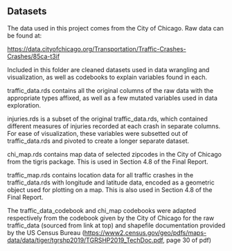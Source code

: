 ## Datasets

The data used in this project comes from the City of Chicago. Raw data can be found at:

https://data.cityofchicago.org/Transportation/Traffic-Crashes-Crashes/85ca-t3if

Included in this folder are cleaned datasets used in data wrangling and visualization, as well as codebooks to explain variables found in each.

traffic_data.rds contains all the original columns of the raw data with the appropriate types affixed, as well as a few mutated variables used in data exploration.

injuries.rds is a subset of the original traffic_data.rds, which contained different measures of injuries recorded at each crash in separate columns. For ease of visualization, these variables were subsetted out of traffic_data.rds and pivoted to create a longer separate dataset.

chi_map.rds contains map data of selected zipcodes in the City of Chicago from the tigris package. This is used in Section 4.8 of the Final Report.

traffic_map.rds contains location data for all traffic crashes in the traffic_data.rds with longitude and latitude data, encoded as a geometric object used for plotting on a map. This is also used in Section 4.8 of the Final Report.

The traffic_data_codebook and chi_map codebooks were adapted respectively from the codebook given by the City of Chicago for the raw traffic_data (sourced from link at top) and shapefile documentation provided by the US Census Bureau (https://www2.census.gov/geo/pdfs/maps-data/data/tiger/tgrshp2019/TGRSHP2019_TechDoc.pdf, page 30 of pdf)
